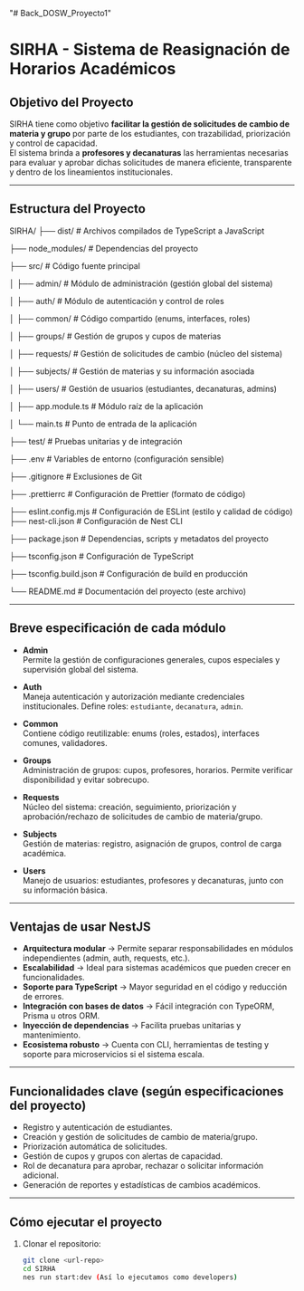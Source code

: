 "# Back_DOSW_Proyecto1" 

# SIRHA - Sistema de Reasignación de Horarios Académicos

## Objetivo del Proyecto
SIRHA tiene como objetivo **facilitar la gestión de solicitudes de cambio de materia y grupo** por parte de los estudiantes, con trazabilidad, priorización y control de capacidad.  
El sistema brinda a **profesores y decanaturas** las herramientas necesarias para evaluar y aprobar dichas solicitudes de manera eficiente, transparente y dentro de los lineamientos institucionales.

---

## Estructura del Proyecto
SIRHA/
├── dist/                  # Archivos compilados de TypeScript a JavaScript

├── node_modules/          # Dependencias del proyecto

├── src/                   # Código fuente principal

│   ├── admin/             # Módulo de administración (gestión global del sistema)

│   ├── auth/              # Módulo de autenticación y control de roles

│   ├── common/            # Código compartido (enums, interfaces, roles)

│   ├── groups/            # Gestión de grupos y cupos de materias

│   ├── requests/          # Gestión de solicitudes de cambio (núcleo del sistema)

│   ├── subjects/          # Gestión de materias y su información asociada

│   ├── users/             # Gestión de usuarios (estudiantes, decanaturas, admins)

│   ├── app.module.ts      # Módulo raíz de la aplicación

│   └── main.ts            # Punto de entrada de la aplicación

├── test/                  # Pruebas unitarias y de integración

├── .env                   # Variables de entorno (configuración sensible)

├── .gitignore             # Exclusiones de Git

├── .prettierrc            # Configuración de Prettier (formato de código)

├── eslint.config.mjs      # Configuración de ESLint (estilo y calidad de código)
├── nest-cli.json          # Configuración de Nest CLI

├── package.json           # Dependencias, scripts y metadatos del proyecto

├── tsconfig.json          # Configuración de TypeScript

├── tsconfig.build.json    # Configuración de build en producción

└── README.md              # Documentación del proyecto (este archivo)



---

##  Breve especificación de cada módulo

- **Admin**  
  Permite la gestión de configuraciones generales, cupos especiales y supervisión global del sistema.

- **Auth**  
  Maneja autenticación y autorización mediante credenciales institucionales. Define roles: `estudiante`, `decanatura`, `admin`.

- **Common**  
  Contiene código reutilizable: enums (roles, estados), interfaces comunes, validadores.

- **Groups**  
  Administración de grupos: cupos, profesores, horarios. Permite verificar disponibilidad y evitar sobrecupo.

- **Requests**  
  Núcleo del sistema: creación, seguimiento, priorización y aprobación/rechazo de solicitudes de cambio de materia/grupo.

- **Subjects**  
  Gestión de materias: registro, asignación de grupos, control de carga 
  académica.

- **Users**  
  Manejo de usuarios: estudiantes, profesores y decanaturas, junto con su 
  información básica.

---

##  Ventajas de usar NestJS

- **Arquitectura modular** → Permite separar responsabilidades en módulos 
independientes (admin, auth, requests, etc.).
- **Escalabilidad** → Ideal para sistemas académicos que pueden crecer en 
funcionalidades.
- **Soporte para TypeScript** → Mayor seguridad en el código y reducción de 
errores.
- **Integración con bases de datos** → Fácil integración con TypeORM, Prisma u 
otros ORM.
- **Inyección de dependencias** → Facilita pruebas unitarias y mantenimiento.
- **Ecosistema robusto** → Cuenta con CLI, herramientas de testing y soporte 
para microservicios si el sistema escala.

---

##  Funcionalidades clave (según especificaciones del proyecto)

- Registro y autenticación de estudiantes.
- Creación y gestión de solicitudes de cambio de materia/grupo.
- Priorización automática de solicitudes.
- Gestión de cupos y grupos con alertas de capacidad.
- Rol de decanatura para aprobar, rechazar o solicitar información adicional.
- Generación de reportes y estadísticas de cambios académicos.

---

##  Cómo ejecutar el proyecto

1. Clonar el repositorio:
   ```bash
   git clone <url-repo>
   cd SIRHA
   nes run start:dev (Así lo ejecutamos como developers)